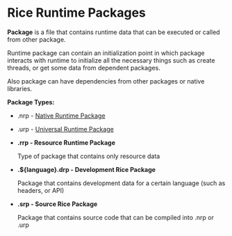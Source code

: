 # Rice Runtime Packages

**Package** is a file that contains runtime data that can be executed or called from other package.

Runtime package can contain an initialization point in which package interacts with runtime to initialize all the necessary things such as create threads, or get some data from dependent packages.

Also package can have dependencies from other packages or native libraries.

**Package Types:**

- .nrp - [Native Runtime Package](./nrp.md)

- .urp - [Universal Runtime Package](./urp.md) 

- **.rrp - Resource Runtime Package**

    Type of package that contains only resource data

- **.${language}.drp - Development Rice Package**

    Package that contains development data for a certain language (such as headers, or API)
    
- **.srp - Source Rice Package**

    Package that contains source code that can be compiled into .nrp or .urp